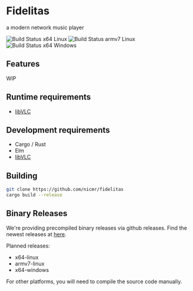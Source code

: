 # Fidelitas

a modern network music player 

![Build Status x64 Linux](https://github.com/nicmr/fidelitas/workflows/x86_64-unknown-linux-gnu/badge.svg) 
![Build Status armv7 Linux](https://github.com/nicmr/fidelitas/workflows/armv7-unknown-linux-gnueabihf/badge.svg)
![Build Status x64 Windows](https://github.com/nicmr/fidelitas/workflows/x86_64-pc-windows-tbd/badge.svg) 


## Features

WIP


## Runtime requirements

- [libVLC](https://wiki.videolan.org/LibVLC)

## Development requirements

- Cargo / Rust
- Elm
- [libVLC](https://wiki.videolan.org/LibVLC)

## Building

```zsh
git clone https://github.com/nicmr/fidelitas
cargo build --release
```

## Binary Releases

We're providing precompiled binary releases via github releases.
Find the newest releases at [here](https://github.com/nicmr/fidelitas/releases).

Planned releases:
 - x64-linux
 - armv7-linux
 - x64-windows

For other platforms, you will need to compile the source code manually.